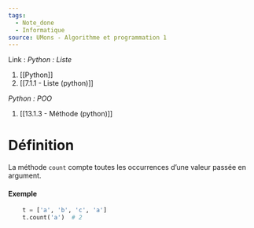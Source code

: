 ```yaml
---
tags:
  - Note_done
  - Informatique
source: UMons - Algorithme et programmation 1
---
```


Link : 
_Python : Liste_
1. [[Python]]
2. [[7.1.1 - Liste (python)]]

_Python : POO_
1. [[13.1.3 - Méthode (python)]]

# Définition
La méthode `count` compte toutes les occurrences d’une valeur passée en argument.

#### Exemple
```PYTHON
	t = ['a', 'b', 'c', 'a']
	t.count('a')  # 2
```
